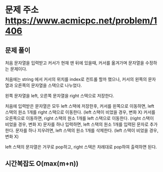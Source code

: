 # 문제 주소 https://www.acmicpc.net/problem/1406

## 문제 풀이

처음 문자열을 입력받고 커서가 현재 맨 뒤에 있을때, 커서를 옮겨가며 문자열을 수정하는 문제이다.

처음에는 string 에서 커서의 위치를 index로 컨트롤 할까 했으나, 커서의 왼쪽의 문자열과 오른쪽의 문자열을 스택으로 나누었다.

왼쪽 문자열을 left, 오른쪽 문자열을 right 스택으로 저장한다.

처음에 입력받은 문자열은 모두 left 스택에 저장한후,
커서를 왼쪽으로 이동하면, left 스택의 원소 1개를 right 스택으로 이동한다. (left 스택이 비었을 경우, 변화 X)
커서를 오른쪽으로 이동하면, right 스택의 원소 1개를 left 스택으로 이동한다. (right 스택이 비었을 경우, 변화 X)
문자를 하나 입력하면, left 스택의 원소 1개를 입력된 문자로 추가한다.
문자를 하나 지우려면, left 스택의 원소 1개를 삭제한다. (left 스택이 비었을 경우, 변화 X)

left 스택의 문자열은 거꾸로 pop하고, right 스택은 차례대로 pop하여 출력하면 된다.

## 시간복잡도 O(max(m+n))
